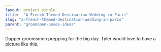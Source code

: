 ```yaml
---
layout: project_single
title:  "A French-Themed Destination Wedding in Paris"
slug: "a-french-themed-destination-wedding-in-paris"
parent: "groomsmen-poses-ideas"
---
```

Dapper groomsmen prepping for the big day. Tyler would love to have a picture like this.